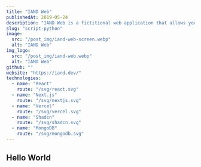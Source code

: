 ```yaml
---
title: "IAND Web"
publishedAt: 2019-05-24
description: "IAND Web is a fictitional web application that allows you to create and manage your own chatbot. It is a tool that allows you to create your own chatbot without the need for programming knowledge."
slug: "script-python"
image: 
  src: "/post_img/iand-web-screen.webp"
  alt: "IAND Web"
img_logo: 
  src: "/post_img/iand-web.webp"
  alt: "IAND Web"
github: ""
website: "https://iand.dev/"
technologies:
  - name: "React"
    route: "/svg/react.svg"
  - name: "Next.js"
    route: "/svg/nextjs.svg"
  - name: "Vercel"
    route: "/svg/vercel.svg"
  - name: "Shadcn"
    route: "/svg/shadcn.svg"
  - name: "MongoDB"
    route: "/svg/mongodb.svg"
---
```


## Hello World
